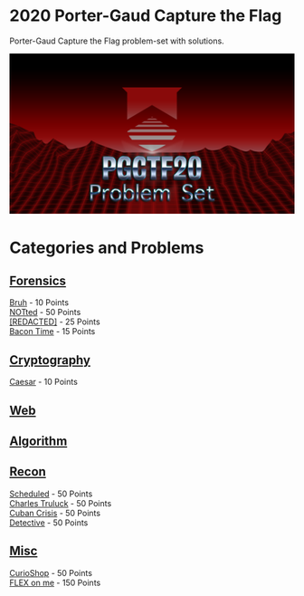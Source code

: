 # 2020 Porter-Gaud Capture the Flag
Porter-Gaud Capture the Flag problem-set with solutions.

![PGCTF20 Logo](/Readme/PGCTF20-hackerman.png)

# Categories and Problems
## [Forensics](/Forensics)
[Bruh](/Forensics/Bruh) - 10 Points \
[NOTted](/Forensics/NOTted) - 50 Points \
[[REDACTED]](/Forensics/REDACTED) - 25 Points \
[Bacon Time](/Forensics/Bacon_Time) - 15 Points

## [Cryptography](/Cryptography)
[Caesar](/Cryptography/Caesar) - 10 Points

## [Web](/Web)

## [Algorithm](/Algorithm)

## [Recon](/Recon)
[Scheduled](/Recon/Scheduled) - 50 Points \
[Charles Truluck](/Recon/Charles_Truluck) - 50 Points \
[Cuban Crisis](/Recon/Cuban_Crisis) - 50 Points \
[Detective](/Recon/Detective) - 50 Points

## [Misc](/Misc)
[CurioShop](/Misc/CurioShop) - 50 Points \
[FLEX on me](/Misc/FLEX_on_me) - 150 Points